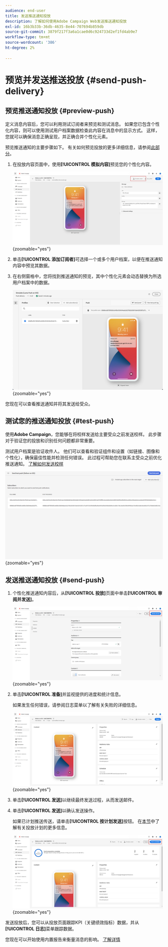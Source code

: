 ```yaml
---
audience: end-user
title: 发送推送通知投放
description: 了解如何使用Adobe Campaign Web发送推送通知投放
exl-id: 16b3b33b-36db-4635-8e44-707694b859db
source-git-commit: 3879f217f3a6a1cae0d6c924733d2ef1fd4ab9e7
workflow-type: tm+mt
source-wordcount: '386'
ht-degree: 2%

---
```


# 预览并发送推送投放 {#send-push-delivery}

## 预览推送通知投放 {#preview-push}

定义消息内容后，您可以利用测试订阅者来预览和测试消息。 如果您已包含个性化内容，则可以使用测试用户档案数据检查此内容在消息中的显示方式。 这样，您就可以确保消息正确呈现，并正确合并个性化元素。

预览推送通知的主要步骤如下。 有关如何预览投放的更多详细信息，请参阅[此部分](../preview-test/preview-content.md)。

1. 在投放内容页面中，使用&#x200B;**[!UICONTROL 模拟内容]**&#x200B;预览您的个性化内容。

   ![](assets/push_send_1.png){zoomable="yes"}

1. 单击&#x200B;**[!UICONTROL 添加订阅者]**&#x200B;可选择一个或多个用户档案，以便在推送通知内容中预览其数据。


   <!--Once your test subscribers are selected, click **[!UICONTROL Select]**.
    ![](assets/push_send_5.png){zoomable="yes"}-->

1. 在右侧窗格中，您将找到推送通知的预览，其中个性化元素会动态替换为所选用户档案中的数据。

   ![](assets/push_send_7.png){zoomable="yes"}

您现在可以查看推送通知并将其发送给受众。

## 测试您的推送通知投放 {#test-push}

使用&#x200B;**Adobe Campaign**，您能够在将校样发送给主要受众之前发送校样。 此步骤对于验证您的投放和识别任何问题都非常重要。

测试用户档案是验证收件人。 他们可以查看和验证组件和设置（如链接、图像和个性化），确保最佳性能并检测任何错误。 此过程可帮助您在联系主受众之前优化推送通知。 [了解如何发送校样](../preview-test/test-deliveries.md#subscribers)

![](assets/push_send_6.png){zoomable="yes"}

## 发送推送通知投放 {#send-push}

1. 个性化推送通知内容后，从&#x200B;**[!UICONTROL 投放]**&#x200B;页面中单击&#x200B;**[!UICONTROL 审阅并发送]**。

   ![](assets/push_send_2.png){zoomable="yes"}

1. 单击&#x200B;**[!UICONTROL 准备]**&#x200B;并监视提供的进度和统计信息。

   如果发生任何错误，请参阅日志菜单以了解有关失败的详细信息。

   ![](assets/push_send_3.png){zoomable="yes"}

1. 单击&#x200B;**[!UICONTROL 发送]**&#x200B;以继续最终发送过程，从而发送邮件。

1. 单击&#x200B;**[!UICONTROL 发送]**&#x200B;以确认发送操作。

   如果已计划推送传送，请单击&#x200B;**[!UICONTROL 按计划发送]**&#x200B;按钮。 在[本节](../msg/gs-messages.md#schedule-the-delivery-sending)中了解有关投放计划的更多信息。

   ![](assets/push_send_4.png){zoomable="yes"}

发送投放后，您可以从投放页面跟踪KPI（关键绩效指标）数据，并从&#x200B;**[!UICONTROL 日志]**&#x200B;菜单跟踪数据。

您现在可以开始使用内置报告来衡量消息的影响。 [了解详情](../reporting/push-report.md)
